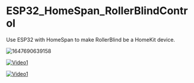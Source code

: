 # ESP32_HomeSpan_RollerBlindControl
Use ESP32 with HomeSpan to make RollerBlind be a HomeKit device.


![1647690639158](https://user-images.githubusercontent.com/24351048/160228804-4d85f453-e439-48f4-a99e-b52d5ccdc8fc.jpg)

[![Video1](https://img.youtube.com/vi/nUzvjL11cO0/maxresdefault.jpg)](https://youtube.com/shorts/nUzvjL11cO0)

[![Video1](https://img.youtube.com/vi/lScrC6lU8xo/maxresdefault.jpg)](https://youtu.be/lScrC6lU8xo)
